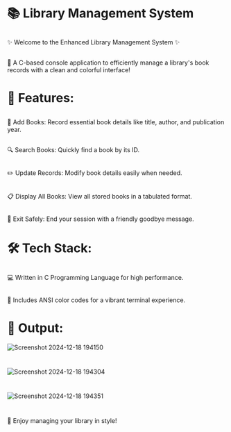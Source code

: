 # 📚 Library Management System
## 
✨ Welcome to the Enhanced Library Management System ✨
##
🚀 A C-based console application to efficiently manage a library's book records with a clean and colorful interface!
# 🌟 Features:
##
📖 Add Books: Record essential book details like title, author, and publication year.
## 
🔍 Search Books: Quickly find a book by its ID.
##
✏️ Update Records: Modify book details easily when needed.
## 
📋 Display All Books: View all stored books in a tabulated format.
## 
🛑 Exit Safely: End your session with a friendly goodbye message.
# 🛠️ Tech Stack:
## 
💻 Written in C Programming Language for high performance.
## 
🌈 Includes ANSI color codes for a vibrant terminal experience.
# 🎨 Output:
![Screenshot 2024-12-18 194150](https://github.com/user-attachments/assets/e93ec7da-dd12-4ac8-9190-6c45b1a93cf6)
#
![Screenshot 2024-12-18 194304](https://github.com/user-attachments/assets/d0d88264-c4e0-4a5a-a20a-cfc8714f44b6)
#
![Screenshot 2024-12-18 194351](https://github.com/user-attachments/assets/e7ce5c12-b795-45a1-824b-e85207ab7df6)
# 
🎉 Enjoy managing your library in style!

